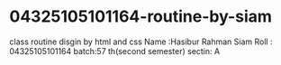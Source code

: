 # 04325105101164-routine-by-siam
class routine disgin by html and css
Name :Hasibur Rahman Siam
Roll : 04325105101164
batch:57 th(second semester)
sectin: A
